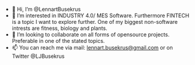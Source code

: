 - 👋 Hi, I’m @LennartBusekrus
- 👀 I’m interested in INDUSTRY 4.0/ MES Software. Furthermore FINTECH is a topic I want to explore further. One of my biggest non-software intrests are fitness,
     biology and plants.
- 💞️ I’m looking to collaborate on all forms of opensource projects. Preferable in one of the stated topics. 
- 📫 You can reach me via mail: lennart.busekrus@gmail.com or on Twitter @LJBusekrus

<!---
LennartBusekrus/LennartBusekrus is a ✨ special ✨ repository because its `README.md` (this file) appears on your GitHub profile.
You can click the Preview link to take a look at your changes.
--->
